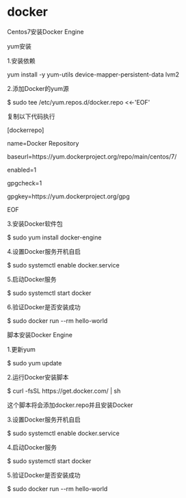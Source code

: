 # docker
<p>Centos7安装Docker Engine</p>

<p>yum安装</p>
<p>1.安装依赖</p>
<p>yum install -y yum-utils device-mapper-persistent-data lvm2</p>

<p>2.添加Docker的yum源</p>

<p>$ sudo tee /etc/yum.repos.d/docker.repo <<-'EOF'</p>
<p>复制以下代码执行</p>
<p>[dockerrepo]</p>
<p>name=Docker Repository</p>
<p>baseurl=https://yum.dockerproject.org/repo/main/centos/7/</p>
<p>enabled=1</p>
<p>gpgcheck=1</p>
<p>gpgkey=https://yum.dockerproject.org/gpg</p>
<p>EOF</p>

<p>3.安装Docker软件包</p>

<p>$ sudo yum install docker-engine</p>
<p>4.设置Docker服务开机自启</p>

<p>$ sudo systemctl enable docker.service</p>
<p>5.启动Docker服务</p>

<p>$ sudo systemctl start docker</p>
<p>6.验证Docker是否安装成功</p>

<p>$ sudo docker run --rm hello-world</p></p>

<p>脚本安装Docker Engine</p>

<p>1.更新yum</p>

<p>$ sudo yum update</p>
<p>2.运行Docker安装脚本</p>

<p>$ curl -fsSL https://get.docker.com/ | sh</p>
<p>这个脚本将会添加docker.repo并且安装Docker</p>

<p>3.设置Docker服务开机自启</p>

<p>$ sudo systemctl enable docker.service</p>
<p>4.启动Docker服务</p>

<p>$ sudo systemctl start docker</p>
<p>5.验证Docker是否安装成功</p>

<p>$ sudo docker run --rm hello-world</p>
